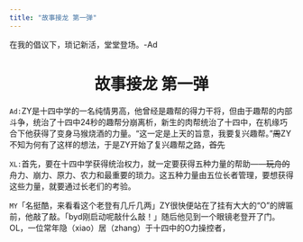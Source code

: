 ```yaml
---
title: "故事接龙 第一弹"
---
```


在我的倡议下，琐记新活，堂堂登场。-Ad

# <center>故事接龙 第一弹</center>

```Ad:```ZY是十四中学的一名纯情男高，他曾经是趣帮的得力干将，但由于趣帮的内部斗争，统治了十四中24秒的趣帮分崩离析，新生的肉帮统治了十四中，在机缘巧合下他获得了变身马猴烧酒的力量。“这一定是上天的旨意，我要复兴趣帮。”~~周~~ZY不知为何有了这样的想法，于是ZY开始了复兴趣帮之路，~~首先~~

```XL:```首先，要在十四中学获得统治权力，就一定要获得五种力量的帮助——~~玩舟的~~舟力、崩力、原力、农力和最重要的琐力。这五种力量由五位长者管理，要想获得这些力量，就要通过长老们的考验。

```MY```「名挺酷，来看看这个老登有几斤几两」ZY很快便站在了挂有大大的“O”的牌匾前，他敲了敲。「byd刚启动呢敲什么敲！」随后他见到一个眼镜老登开了门。OL，一位常年隐（xiao）居（zhang）于十四中的O力操控者，